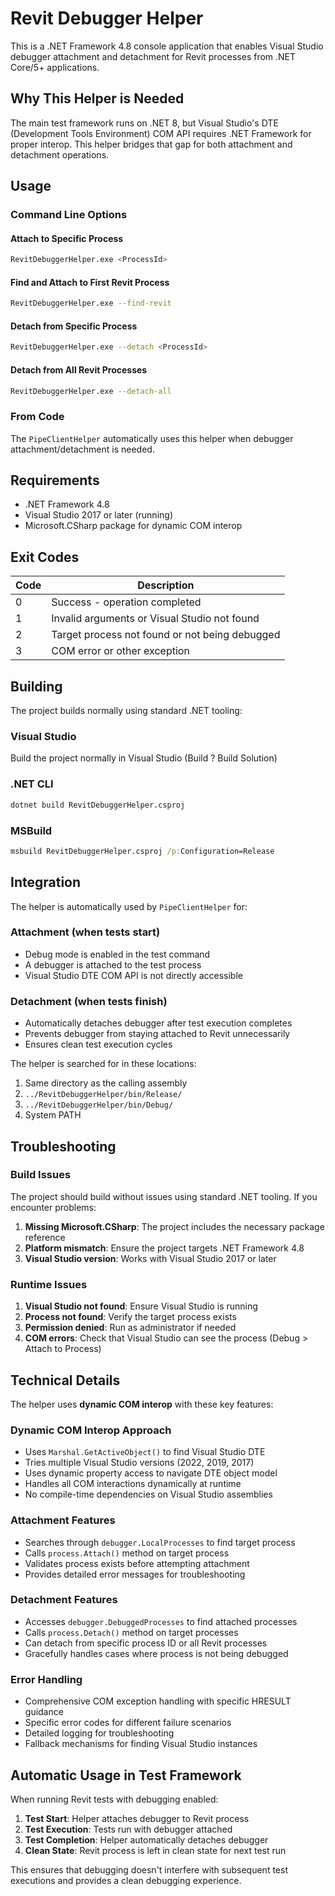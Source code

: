 # Revit Debugger Helper

This is a .NET Framework 4.8 console application that enables Visual Studio debugger attachment and detachment for Revit processes from .NET Core/5+ applications.

## Why This Helper is Needed

The main test framework runs on .NET 8, but Visual Studio's DTE (Development Tools Environment) COM API requires .NET Framework for proper interop. This helper bridges that gap for both attachment and detachment operations.

## Usage

### Command Line Options

#### Attach to Specific Process
```bash
RevitDebuggerHelper.exe <ProcessId>
```

#### Find and Attach to First Revit Process
```bash
RevitDebuggerHelper.exe --find-revit
```

#### Detach from Specific Process
```bash
RevitDebuggerHelper.exe --detach <ProcessId>
```

#### Detach from All Revit Processes
```bash
RevitDebuggerHelper.exe --detach-all
```

### From Code
The `PipeClientHelper` automatically uses this helper when debugger attachment/detachment is needed.

## Requirements

- .NET Framework 4.8
- Visual Studio 2017 or later (running)
- Microsoft.CSharp package for dynamic COM interop

## Exit Codes

| Code | Description |
|------|-------------|
| 0    | Success - operation completed |
| 1    | Invalid arguments or Visual Studio not found |
| 2    | Target process not found or not being debugged |
| 3    | COM error or other exception |

## Building

The project builds normally using standard .NET tooling:

### Visual Studio
Build the project normally in Visual Studio (Build ? Build Solution)

### .NET CLI
```cmd
dotnet build RevitDebuggerHelper.csproj
```

### MSBuild
```cmd
msbuild RevitDebuggerHelper.csproj /p:Configuration=Release
```

## Integration

The helper is automatically used by `PipeClientHelper` for:

### Attachment (when tests start)
- Debug mode is enabled in the test command
- A debugger is attached to the test process
- Visual Studio DTE COM API is not directly accessible

### Detachment (when tests finish)
- Automatically detaches debugger after test execution completes
- Prevents debugger from staying attached to Revit unnecessarily
- Ensures clean test execution cycles

The helper is searched for in these locations:
1. Same directory as the calling assembly
2. `../RevitDebuggerHelper/bin/Release/`
3. `../RevitDebuggerHelper/bin/Debug/`
4. System PATH

## Troubleshooting

### Build Issues
The project should build without issues using standard .NET tooling. If you encounter problems:
1. **Missing Microsoft.CSharp**: The project includes the necessary package reference
2. **Platform mismatch**: Ensure the project targets .NET Framework 4.8
3. **Visual Studio version**: Works with Visual Studio 2017 or later

### Runtime Issues
1. **Visual Studio not found**: Ensure Visual Studio is running
2. **Process not found**: Verify the target process exists
3. **Permission denied**: Run as administrator if needed
4. **COM errors**: Check that Visual Studio can see the process (Debug > Attach to Process)

## Technical Details

The helper uses **dynamic COM interop** with these key features:

### Dynamic COM Interop Approach
- Uses `Marshal.GetActiveObject()` to find Visual Studio DTE
- Tries multiple Visual Studio versions (2022, 2019, 2017)
- Uses dynamic property access to navigate DTE object model
- Handles all COM interactions dynamically at runtime
- No compile-time dependencies on Visual Studio assemblies

### Attachment Features
- Searches through `debugger.LocalProcesses` to find target process
- Calls `process.Attach()` method on target process
- Validates process exists before attempting attachment
- Provides detailed error messages for troubleshooting

### Detachment Features
- Accesses `debugger.DebuggedProcesses` to find attached processes
- Calls `process.Detach()` method on target processes
- Can detach from specific process ID or all Revit processes
- Gracefully handles cases where process is not being debugged

### Error Handling
- Comprehensive COM exception handling with specific HRESULT guidance
- Specific error codes for different failure scenarios
- Detailed logging for troubleshooting
- Fallback mechanisms for finding Visual Studio instances

## Automatic Usage in Test Framework

When running Revit tests with debugging enabled:

1. **Test Start**: Helper attaches debugger to Revit process
2. **Test Execution**: Tests run with debugger attached
3. **Test Completion**: Helper automatically detaches debugger
4. **Clean State**: Revit process is left in clean state for next test run

This ensures that debugging doesn't interfere with subsequent test executions and provides a clean debugging experience.